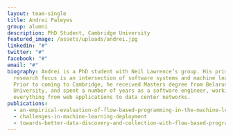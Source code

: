 ```yaml
---
layout: team-single
title: Andrei Paleyes
group: alumni
description: PhD Student, Cambridge University
featured_image: /assets/uploads/andrei.jpg
linkedin: "#"
twitter: "#"
facebook: "#"
email: "#"
biography: Andrei is a PhD student with Neil Lawrence’s group. His primary
  research focus is an intersection of software systems and machine learning.
  Prior to coming to Cambridge, he received Masters degree from Belarusian State
  University, and spent a number of years as a software engineer, working on
  everything from web applications to data center networks.
publications:
  - an-empirical-evaluation-of-flow-based-programming-in-the-machine-learning-deployment-context
  - challenges-in-machine-learning-deployment
  - towards-better-data-discovery-and-collection-with-flow-based-programming
---
```

